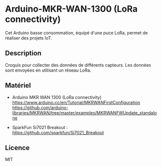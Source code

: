 # Arduino-MKR-WAN-1300 (LoRa connectivity)

Cet Arduino basse consommation, équipé d'une puce LoRa, permet de réaliser des projets IoT.

## Description
Croquis pour collecter des données de différents capteurs. Les données sont envoyées en utilisant un réseau LoRa.

## Matériel
* Arduino MKR WAN 1300 (LoRa connectivity)
https://www.arduino.cc/en/Tutorial/MKRWANFirstConfiguration
https://github.com/arduino-libraries/MKRWAN/tree/master/examples/MKRWANFWUpdate_standalone

* SparkFun Si7021 Breakout : https://github.com/sparkfun/Si7021_Breakout

## Licence
MIT
